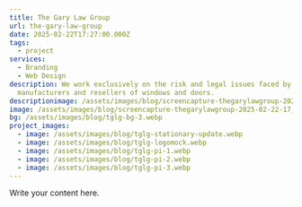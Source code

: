 ```yaml
---
title: The Gary Law Group
url: the-gary-law-group
date: 2025-02-22T17:27:00.000Z
tags:
  - project
services:
  - Branding
  - Web Design
description: We work exclusively on the risk and legal issues faced by
  manufacturers and resellers of windows and doors.
descriptionimage: /assets/images/blog/screencapture-thegarylawgroup-2025-02-22-17_29_30.webp
image: /assets/images/blog/screencapture-thegarylawgroup-2025-02-22-17_29_30.webp
bg: /assets/images/blog/tglg-bg-3.webp
project_images:
  - image: /assets/images/blog/tglg-stationary-update.webp
  - image: /assets/images/blog/tglg-logomock.webp
  - image: /assets/images/blog/tglg-pi-1.webp
  - image: /assets/images/blog/tglg-pi-2.webp
  - image: /assets/images/blog/tglg-pi-3.webp
---
```

Write your content here.
